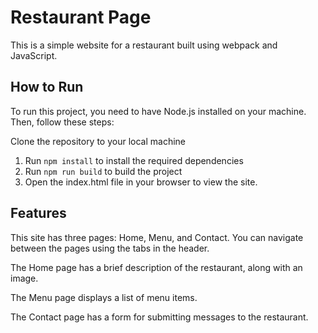 # Restaurant Page
This is a simple website for a restaurant built using webpack and JavaScript.

## How to Run
To run this project, you need to have Node.js installed on your machine. Then, follow these steps:

Clone the repository to your local machine
1. Run `npm install` to install the required dependencies
2. Run `npm run build` to build the project
3. Open the index.html file in your browser to view the site.

## Features
This site has three pages: Home, Menu, and Contact. You can navigate between the pages using the tabs in the header.

The Home page has a brief description of the restaurant, along with an image.

The Menu page displays a list of menu items.

The Contact page has a form for submitting messages to the restaurant.
